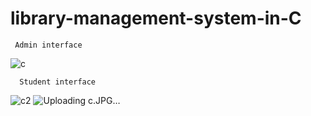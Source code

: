 # library-management-system-in-C
     Admin interface  

![c](https://github.com/anouarmkt/library-management-system-in-C/assets/83381574/17df050a-5236-4b84-873e-15a8ef8f132f)

      Student interface

![c2](https://github.com/anouarmkt/library-management-system-in-C/assets/83381574/e73d3de4-3e2b-416a-aebd-75ba7a743ddd)
![Uploading c.JPG…]()
